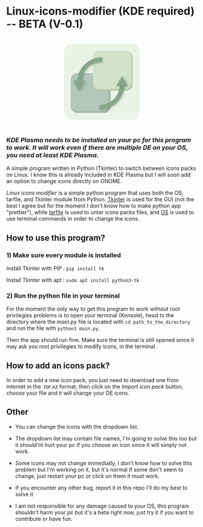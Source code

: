 # Linux-icons-modifier (KDE required) -- BETA (V-0.1)

<br>

<div align="center">
  <img src="icons/linux_icons_modifier.png" width="200px"><br>
</div>

<br>

### __*KDE Plasma needs to be installed on your pc for this program to work. It will work even if there are multiple DE on your OS, you need at least KDE Plasma.*__
A simple program written in Python (Tkinter) to switch between icons packs on Linux. I know this is already included in KDE Plasma but I will soon add an option to change icons directly on GNOME.

*Linux icons modifier* is a simple python program that uses both the OS, tarfile, and Tkinter module from Python. [Tkinter](https://docs.python.org/3/library/tkinter.html) is used for the GUI (not the best I agree but for the moment I don't know how to make python app "prettier"), while [tarfile](https://docs.python.org/3/library/tarfile.html) is used to untar icons packs files, and [OS](https://docs.python.org/3/library/os.html) is used to use terminal commands in order to change the icons.

## How to use this program?
### 1) Make sure every module is installed
Install Tkinter with PIP : `pip install tk`

Install Tkinter with apt : `sudo apt install python3-tk`

### 2) Run the python file in your terminal
For the moment the only way to get this program to work without root privilegies problems is to open your terminal (Konsole), head to the directory where the *main.py* file is located with `cd path_to_the_directory` and run the file with `python3 main.py`.

Then the app should run fine. Make sure the terminal is still opened since it may ask you root privilegies to modify icons, in the terminal.

## How to add an icons pack?
In order to add a new icon pack, you just need to download one from internet in the *.tar.xz* format, then click on the *Import icon pack* button, choose your file and it will change your DE icons.

## Other
* You can change the icons with the dropdown list.
* The dropdown list may contain file names, I'm going to solve this too but it should'nt hurt your pc if you choose an icon since it will simply not work.

* Some icons may not change immediatly, I don't know how to solve this problem but I'm working on it, but it's normal if some don't seem to change, just restart your pc or click on them it must work.

* If you encounter any other bug, report it in this repo I'll do my best to solve it
* I am not responsible for any damage caused to your OS, this program shouldn't harm your pc but it's a beta right now, just try it if you want to contribute or have fun.
